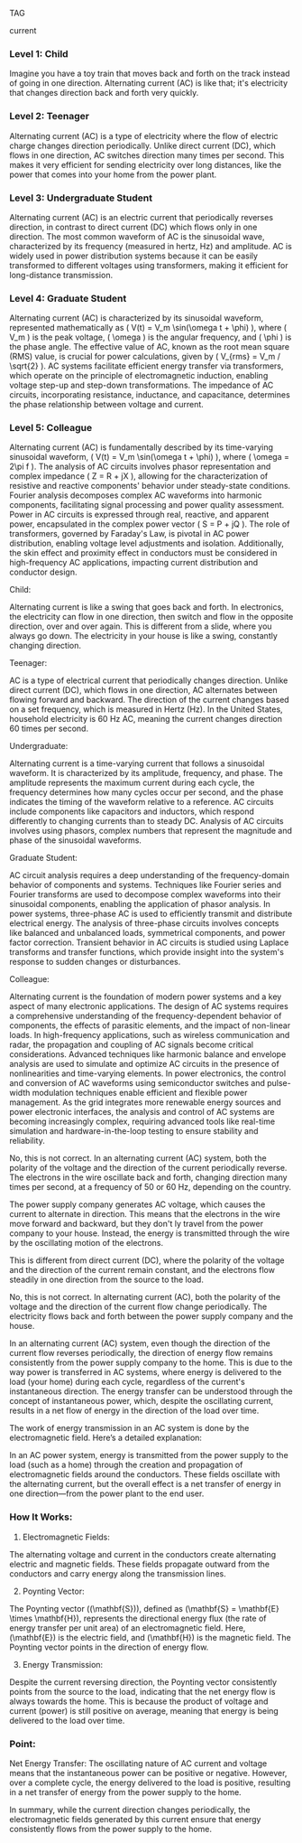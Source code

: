 TAG

current

### Level 1:  Child

Imagine you have a toy train that moves back and forth on the track instead of going in one direction. Alternating current (AC) is like that; it's electricity that changes direction back and forth very quickly.

### Level 2:  Teenager

Alternating current (AC) is a type of electricity where the flow of electric charge changes direction periodically. Unlike direct current (DC), which flows in one direction, AC switches direction many times per second. This makes it very efficient for sending electricity over long distances, like the power that comes into your home from the power plant.

### Level 3: Undergraduate Student

Alternating current (AC) is an electric current that periodically reverses direction, in contrast to direct current (DC) which flows only in one direction. The most common waveform of AC is the sinusoidal wave, characterized by its frequency (measured in hertz, Hz) and amplitude. AC is widely used in power distribution systems because it can be easily transformed to different voltages using transformers, making it efficient for long-distance transmission.

### Level 4:  Graduate Student

Alternating current (AC) is characterized by its sinusoidal waveform, represented mathematically as \( V(t) = V_m \sin(\omega t + \phi) \), where \( V_m \) is the peak voltage, \( \omega \) is the angular frequency, and \( \phi \) is the phase angle. The effective value of AC, known as the root mean square (RMS) value, is crucial for power calculations, given by \( V_{rms} = V_m / \sqrt{2} \). AC systems facilitate efficient energy transfer via transformers, which operate on the principle of electromagnetic induction, enabling voltage step-up and step-down transformations. The impedance of AC circuits, incorporating resistance, inductance, and capacitance, determines the phase relationship between voltage and current.

### Level 5:  Colleague

Alternating current (AC) is fundamentally described by its time-varying sinusoidal waveform, \( V(t) = V_m \sin(\omega t + \phi) \), where \( \omega = 2\pi f \). The analysis of AC circuits involves phasor representation and complex impedance \( Z = R + jX \), allowing for the characterization of resistive and reactive components' behavior under steady-state conditions. Fourier analysis decomposes complex AC waveforms into harmonic components, facilitating signal processing and power quality assessment. Power in AC circuits is expressed through real, reactive, and apparent power, encapsulated in the complex power vector \( S = P + jQ \). The role of transformers, governed by Faraday's Law, is pivotal in AC power distribution, enabling voltage level adjustments and isolation. Additionally, the skin effect and proximity effect in conductors must be considered in high-frequency AC applications, impacting current distribution and conductor design.

Child:

Alternating current is like a swing that goes back and forth. In electronics, the electricity can flow in one direction, then switch and flow in the opposite direction, over and over again. This is different from a slide, where you always go down. The electricity in your house is like a swing, constantly changing direction.

Teenager:

AC is a type of electrical current that periodically changes direction. Unlike direct current (DC), which flows in one direction, AC alternates between flowing forward and backward. The direction of the current changes based on a set frequency, which is measured in Hertz (Hz). In the United States, household electricity is  60 Hz AC, meaning the current changes direction 60 times per second.

Undergraduate:

Alternating current is a time-varying current that follows a sinusoidal waveform. It is characterized by its amplitude, frequency, and phase. The amplitude represents the maximum current during each cycle, the frequency determines how many cycles occur per second, and the phase indicates the timing of the waveform relative to a reference. AC circuits include components like capacitors and inductors, which respond differently to changing currents than to steady DC. Analysis of AC circuits involves using phasors, complex numbers that represent the magnitude and phase of the sinusoidal waveforms.

Graduate Student:

AC circuit analysis requires a deep understanding of the frequency-domain behavior of components and systems. Techniques like Fourier series and Fourier transforms are used to decompose complex waveforms into their sinusoidal components, enabling the application of phasor analysis. In power systems, three-phase AC is  used to efficiently transmit and distribute electrical energy. The analysis of three-phase circuits involves concepts like balanced and unbalanced loads, symmetrical components, and power factor correction. Transient behavior in AC circuits is studied using Laplace transforms and transfer functions, which provide insight into the system's response to sudden changes or disturbances.

Colleague:

Alternating current is the foundation of modern power systems and a key aspect of many electronic applications. The design of AC systems requires a comprehensive understanding of the frequency-dependent behavior of components, the effects of parasitic elements, and the impact of non-linear loads. In high-frequency applications, such as wireless communication and radar, the propagation and coupling of AC signals become critical considerations. Advanced techniques like harmonic balance and envelope analysis are used to simulate and optimize AC circuits in the presence of nonlinearities and time-varying elements. In power electronics, the control and conversion of AC waveforms using semiconductor switches and pulse-width modulation techniques enable efficient and flexible power management. As the grid integrates more renewable energy sources and power electronic interfaces, the analysis and control of AC systems are becoming increasingly complex, requiring advanced tools like real-time simulation and hardware-in-the-loop testing to ensure stability and reliability.

No, this is not correct. In an alternating current (AC) system, both the polarity of the voltage and the direction of the current periodically reverse. The electrons in the wire oscillate back and forth, changing direction many times per second,  at a frequency of 50 or 60 Hz, depending on the country.

The power supply company generates AC voltage, which causes the current to alternate in direction. This means that the electrons in the wire move forward and backward, but they don't ly travel from the power company to your house. Instead, the energy is transmitted through the wire by the oscillating motion of the electrons.

This is different from direct current (DC), where the polarity of the voltage and the direction of the current remain constant, and the electrons flow steadily in one direction from the source to the load.

No, this is not correct. In alternating current (AC), both the polarity of the voltage and the direction of the current flow change periodically. The electricity flows back and forth between the power supply company and the house.

In an alternating current (AC) system, even though the direction of the current flow reverses periodically, the direction of energy flow remains consistently from the power supply company to the home. This is due to the way power is transferred in AC systems, where energy is delivered to the load (your home) during each cycle, regardless of the current's instantaneous direction. The energy transfer can be understood through the concept of instantaneous power, which, despite the oscillating current, results in a net flow of energy in the direction of the load over time.

The work of energy transmission in an AC system is done by the electromagnetic field. Here’s a detailed explanation:

In an AC power system, energy is transmitted from the power supply to the load (such as a home) through the creation and propagation of electromagnetic fields around the conductors. These fields oscillate with the alternating current, but the overall effect is a net transfer of energy in one direction—from the power plant to the end user.

### How It Works:

1. Electromagnetic Fields:

The alternating voltage and current in the conductors create alternating electric and magnetic fields. These fields propagate outward from the conductors and carry energy along the transmission lines.

2. Poynting Vector:

The Poynting vector (\(\mathbf{S}\)), defined as \(\mathbf{S} = \mathbf{E} \times \mathbf{H}\), represents the directional energy flux (the rate of energy transfer per unit area) of an electromagnetic field. Here, \(\mathbf{E}\) is the electric field, and \(\mathbf{H}\) is the magnetic field. The Poynting vector points in the direction of energy flow.

3. Energy Transmission:

Despite the current reversing direction, the Poynting vector consistently points from the source to the load, indicating that the net energy flow is always towards the home. This is because the product of voltage and current (power) is still positive on average, meaning that energy is being delivered to the load over time.

### Point:

Net Energy Transfer: The oscillating nature of AC current and voltage means that the instantaneous power can be positive or negative. However, over a complete cycle, the energy delivered to the load is positive, resulting in a net transfer of energy from the power supply to the home.

In summary, while the current direction changes periodically, the electromagnetic fields generated by this current ensure that energy consistently flows from the power supply to the home.

